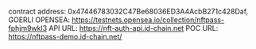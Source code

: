 contract address: 0x47446783032C47Be68036ED3A4AcbB271c428Daf, GOERLI
OPENSEA: https://testnets.opensea.io/collection/nftpass-fphjm9wkl3
API URL: https://nft-auth-api.id-chain.net
POC URL: https://nftpass-demo.id-chain.net/

